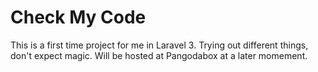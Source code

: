 # Check My Code

This is a first time project for me in Laravel 3. Trying out different things, don't expect magic. Will be hosted at Pangodabox at a later momement.
